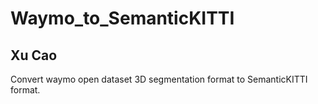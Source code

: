 # Waymo_to_SemanticKITTI

## Xu Cao

Convert waymo open dataset 3D segmentation format to SemanticKITTI format.

```

```
